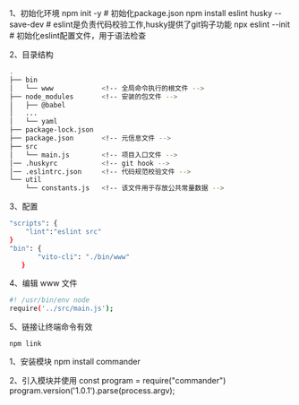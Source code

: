 
<!-- 第一阶段：让 Yue-cli 可用 -->
1、初始化环境
npm init -y                         # 初始化package.json
npm install eslint husky --save-dev # eslint是负责代码校验工作,husky提供了git钩子功能
npx eslint --init                   # 初始化eslint配置文件，用于语法检查

2、目录结构
```bash
.
├── bin
│   └── www            <!-- 全局命令执行的根文件 -->
├── node_modules       <!-- 安装的包文件 -->
│   ├── @babel
│   ...
│   └── yaml
├── package-lock.json
├── package.json       <!-- 元信息文件 -->
├── src       
│   └── main.js        <!-- 项目入口文件 -->
│── .huskyrc           <!-- git hook -->
│── .eslintrc.json     <!-- 代码规范校验文件 -->
└── util
    └── constants.js   <!-- 该文件用于存放公共常量数据 -->
```

3、配置
```bash
"scripts": {
    "lint":"eslint src"
}
"bin": {
       "vito-cli": "./bin/www"
   }
```
4、编辑 www 文件
```bash
#! /usr/bin/env node
require('../src/main.js');
```

5、链接让终端命令有效
```
npm link
```

<!-- 第二阶段 让 Yue-cli 拥有help等配置项 -->
1、安装模块
npm install commander

2、引入模块并使用
const program = require("commander")
program.version('1.0.1').parse(process.argv);
